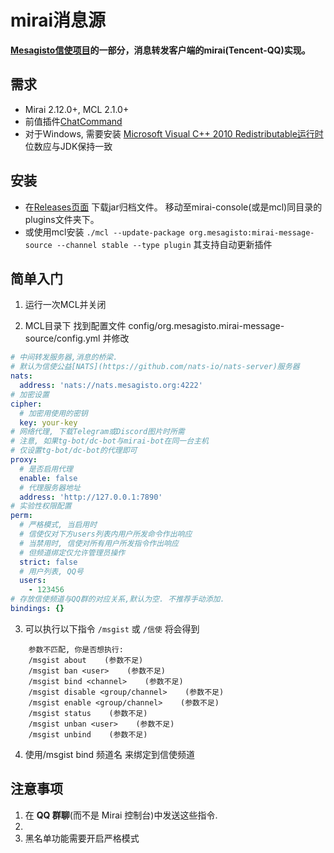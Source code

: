 # mirai消息源

**[Mesagisto信使项目](https://github.com/MeowCat-Studio/mesagisto)的一部分，消息转发客户端的mirai(Tencent-QQ)实现。**

## 需求

- Mirai 2.12.0+, MCL 2.1.0+
- 前值插件[ChatCommand](https://github.com/project-mirai/chat-command)
- 对于Windows, 需要安装 [Microsoft Visual C++ 2010 Redistributable运行时](https://www.microsoft.com/en-us/download/details.aspx?id=26999) 位数应与JDK保持一致

## 安装

- 在[Releases页面](https://github.com/MeowCat-Studio/mirai-message-source/releases) 下载jar归档文件。 移动至mirai-console(或是mcl)同目录的plugins文件夹下。
- 或使用mcl安装 `./mcl --update-package org.mesagisto:mirai-message-source --channel stable --type plugin` 其支持自动更新插件

## 简单入门

1. 运行一次MCL并关闭

2. MCL目录下 找到配置文件 config/org.mesagisto.mirai-message-source/config.yml 并修改
```yaml
# 中间转发服务器,消息的桥梁.
# 默认为信使公益[NATS](https://github.com/nats-io/nats-server)服务器
nats:
  address: 'nats://nats.mesagisto.org:4222'
# 加密设置
cipher:
  # 加密用使用的密钥
  key: your-key
# 网络代理, 下载Telegram或Discord图片时所需
# 注意, 如果tg-bot/dc-bot与mirai-bot在同一台主机
# 仅设置tg-bot/dc-bot的代理即可
proxy:
  # 是否启用代理
  enable: false
  # 代理服务器地址
  address: 'http://127.0.0.1:7890'
# 实验性权限配置
perm: 
  # 严格模式, 当启用时
  # 信使仅对下方users列表内用户所发命令作出响应
  # 当禁用时, 信使对所有用户所发指令作出响应
  # 但频道绑定仅允许管理员操作
  strict: false
  # 用户列表, QQ号
  users: 
    - 123456
# 存放信使频道与QQ群的对应关系,默认为空. 不推荐手动添加.
bindings: {}
```

3. 可以执行以下指令 `/msgist` 或 `/信使` 将会得到
```text
    参数不匹配, 你是否想执行: 
    /msgist about    (参数不足)
    /msgist ban <user>    (参数不足)
    /msgist bind <channel>    (参数不足)
    /msgist disable <group/channel>    (参数不足)
    /msgist enable <group/channel>    (参数不足)
    /msgist status    (参数不足)
    /msgist unban <user>    (参数不足)
    /msgist unbind    (参数不足)
```

4. 使用/msgist bind 频道名 来绑定到信使频道

## 注意事项

 1. 在 **QQ 群聊**(而不是 Mirai 控制台)中发送这些指令.
 2.
 3. 黑名单功能需要开启严格模式
